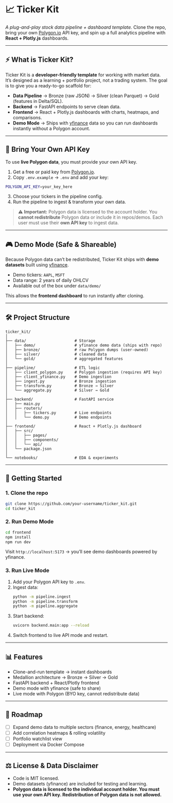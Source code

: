 # 📈 Ticker Kit

*A plug-and-play stock data pipeline + dashboard template.*
Clone the repo, bring your own [Polygon.io](https://polygon.io/) API key, and spin up a full analytics pipeline with **React + Plotly.js** dashboards.

---

## ⚡ What is Ticker Kit?

Ticker Kit is a **developer-friendly template** for working with market data. It’s designed as a learning + portfolio project, not a trading system. The goal is to give you a ready-to-go scaffold for:

- **Data Pipeline** → Bronze (raw JSON) → Silver (clean Parquet) → Gold (features in Delta/SQL).
- **Backend** → FastAPI endpoints to serve clean data.
- **Frontend** → React + Plotly.js dashboards with charts, heatmaps, and comparisons.
- **Demo Mode** → Ships with [yfinance](https://pypi.org/project/yfinance/) data so you can run dashboards instantly without a Polygon account.

---

## 🔑 Bring Your Own API Key

To use **live Polygon data**, you must provide your own API key.

1. Get a free or paid key from [Polygon.io](https://polygon.io).
2. Copy `.env.example` → `.env` and add your key:

```bash
POLYGON_API_KEY=your_key_here
```

3. Choose your tickers in the pipeline config.
4. Run the pipeline to ingest & transform your own data.

> ⚠️ **Important:** Polygon data is licensed to the account holder. You **cannot redistribute** Polygon data or include it in repos/demos. Each user must use their **own API key** to ingest data.

---

## 🎮 Demo Mode (Safe & Shareable)

Because Polygon data can’t be redistributed, Ticker Kit ships with **demo datasets** built using [yfinance](https://pypi.org/project/yfinance/).

- Demo tickers: `AAPL`, `MSFT`
- Data range: 2 years of daily OHLCV
- Available out of the box under `data/demo/`

This allows the **frontend dashboard** to run instantly after cloning.

---

## 🛠 Project Structure

```
ticker_kit/
│
├── data/                     # Storage
│   ├── demo/                 # yfinance demo data (ships with repo)
│   ├── bronze/               # raw Polygon dumps (user-owned)
│   ├── silver/               # cleaned data
│   └── gold/                 # aggregated features
│
├── pipeline/                 # ETL logic
│   ├── client_polygon.py     # Polygon ingestion (requires API key)
│   ├── client_yfinance.py    # Demo ingestion
│   ├── ingest.py             # Bronze ingestion
│   ├── transform.py          # Bronze → Silver
│   └── aggregate.py          # Silver → Gold
│
├── backend/                  # FastAPI service
│   ├── main.py
│   ├── routers/
│   │   ├── tickers.py        # Live endpoints
│   │   └── demo.py           # Demo endpoints
│
├── frontend/                 # React + Plotly.js dashboard
│   ├── src/
│   │   ├── pages/
│   │   ├── components/
│   │   └── api/
│   └── package.json
│
└── notebooks/                # EDA & experiments
```

---

## 🚀 Getting Started

### 1. Clone the repo
```bash
git clone https://github.com/your-username/ticker_kit.git
cd ticker_kit
```

### 2. Run Demo Mode
```bash
cd frontend
npm install
npm run dev
```
Visit `http://localhost:5173` → you’ll see demo dashboards powered by yfinance.

### 3. Run Live Mode
1. Add your Polygon API key to `.env`.
2. Ingest data:
   ```bash
   python -m pipeline.ingest
   python -m pipeline.transform
   python -m pipeline.aggregate
   ```
3. Start backend:
   ```bash
   uvicorn backend.main:app --reload
   ```
4. Switch frontend to live API mode and restart.

---

## 📊 Features

- Clone-and-run template → instant dashboards
- Medallion architecture → Bronze → Silver → Gold
- FastAPI backend + React/Plotly frontend
- Demo mode with yfinance (safe to share)
- Live mode with Polygon (BYO key, cannot redistribute data)

---

## 🧭 Roadmap

- [ ] Expand demo data to multiple sectors (finance, energy, healthcare)
- [ ] Add correlation heatmaps & rolling volatility
- [ ] Portfolio watchlist view
- [ ] Deployment via Docker Compose

---

## ⚖️ License & Data Disclaimer

- Code is MIT licensed.
- Demo datasets (yfinance) are included for testing and learning.
- **Polygon data is licensed to the individual account holder. You must use your own API key. Redistribution of Polygon data is not allowed.**


